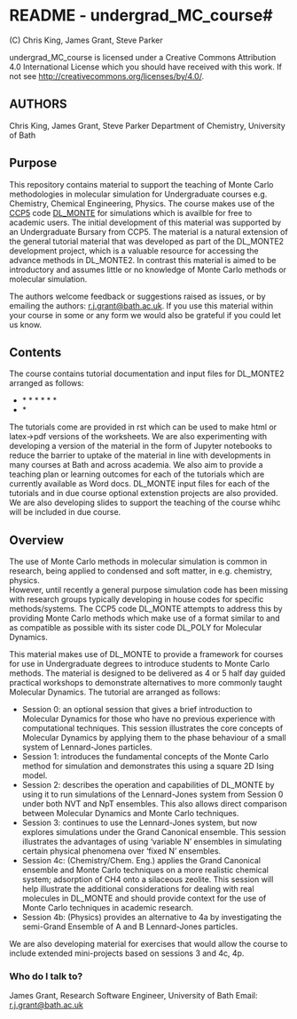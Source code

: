 # README - undergrad_MC_course#
(C) Chris King, James Grant, Steve Parker 

undergrad_MC_course is licensed under a Creative Commons Attribution 4.0 International License which you should have received with this work.  If not see <http://creativecommons.org/licenses/by/4.0/>.

AUTHORS
-------
Chris King, James Grant, Steve Parker
Department of Chemistry, University of Bath

Purpose
-------

This repository contains material to support the teaching of Monte Carlo methodologies in molecular simulation for Undergraduate courses e.g. Chemistry, Chemical Engineering, Physics.
The course makes use of the [CCP5](https://www.ccp5.ac.uk)  code [DL_MONTE](https://ccpforge.cse.rl.ac.uk/gf/project/dlmonte2/) for simulations which is availble for free to academic users.
The initial development of this material was supported by an Undergraduate Bursary from CCP5.
The material is a natural extension of the general tutorial material that was developed as part of the DL_MONTE2 development project, which is a valuable resource for accessing the advance methods in DL_MONTE2.
In contrast this material is aimed to be introductory and assumes little or no knowledge of Monte Carlo methods or molecular simulation.

The authors welcome feedback or suggestions raised as issues, or by emailing the authors: r.j.grant@bath.ac.uk.  If you use this material within your course in some or any form we would also be grateful if you could let us know.

Contents
--------

The course contains tutorial documentation and input files for DL_MONTE2 arranged as follows:
 
* <tutorials>
    * <jupyter>
        * <images>
        * <inputs>
    * <source>
        * <images>
    * <teaching_plans>
* <inputs>
    * <tut_{0..4>

The tutorials come are provided in rst which can be used to make html or latex->pdf versions of the worksheets.  We are also experimenting with developing a version of the material in the form of Jupyter notebooks to reduce the barrier to uptake of the material in line with developments in many courses at Bath and across academia.  We also aim to provide a teaching plan or learning outcomes for each of the tutorials which are currently available as Word docs.  DL_MONTE input files for each of the tutorials and in due course optional extenstion projects are also provided.  We are also developing slides to support the teaching of the course whihc will be included in due course.

Overview
--------

The use of Monte Carlo methods in molecular simulation is common in research, being applied to condensed and soft matter, in e.g. chemistry, physics.  
However, until recently a general purpose simulation code has been missing with research groups typically developing in house codes for specific methods/systems.
The CCP5 code DL_MONTE attempts to address this by providing Monte Carlo methods which make use of a format similar to and as compatible as possible with its sister code DL_POLY for Molecular Dynamics.

This material makes use of DL_MONTE to provide a framework for courses for use in Undergraduate degrees to introduce students to Monte Carlo methods.
The material is designed to be delivered as 4 or 5 half day guided practical workshops to demonstrate alternatives to more commonly taught Molecular Dynamics.
The tutorial are arranged as follows:
*   Session 0: an optional session that gives a brief introduction to Molecular Dynamics for those who have no previous experience with computational techniques.  This session illustrates the core concepts of Molecular Dynamics by applying them to the phase behaviour of a small system of Lennard-Jones particles.
*   Session 1: introduces the fundamental concepts of the Monte Carlo method for simulation and demonstrates this using a square 2D Ising model. 
*   Session 2: describes the operation and capabilities of DL_MONTE by using it to run simulations of the Lennard-Jones system from Session 0 under both NVT and NpT ensembles.  This also allows direct comparison between Molecular Dynamics and Monte Carlo techniques.  
*   Session 3: continues to use the Lennard-Jones system, but now explores simulations under the Grand Canonical ensemble.  This session illustrates the advantages of using ‘variable N’ ensembles in simulating certain physical phenomena over ‘fixed N’ ensembles.  
*   Session 4c: (Chemistry/Chem. Eng.) applies the Grand Canonical ensemble and Monte Carlo techniques on a more realistic chemical system; adsorption of CH4 onto a silaceous zeolite.  This session will help illustrate the additional considerations for dealing with real molecules in DL_MONTE and should provide context for the use of Monte Carlo techniques in academic research.
*   Session 4b: (Physics) provides an alternative to 4a by investigating the semi-Grand Ensemble of A and B Lennard-Jones particles.

We are also developing material for exercises that would allow the course to include extended mini-projects based on  sessions 3 and 4c, 4p.

### Who do I talk to? ###

James Grant, Research Software Engineer, University of Bath
Email: r.j.grant@bath.ac.uk
